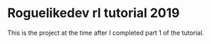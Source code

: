 # Roguelikedev rl tutorial 2019

This is the project at the time after I completed part 1 of the tutorial.
